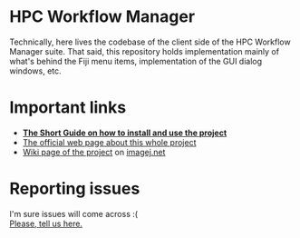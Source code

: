 # HPC Workflow Manager

Technically, here lives the codebase of the client side of the HPC Workflow Manager suite.
That said, this repository holds implementation mainly of what's behind the Fiji menu items,
implementation of the GUI dialog windows, etc.

# Important links

- [__The Short Guide on how to install and use the project__](https://github.com/fiji-hpc/parallel-macro/wiki/Short-Guide)
- [The official web page about this whole project](https://fiji-hpc.github.io/hpc-parallel-tools/)
- [Wiki page of the project](https://imagej.net/HPC_Workflow_Manager) on [imagej.net](https://imagej.net/)

# Reporting issues
I'm sure issues will come across :( <br/>
[Please, tell us here.](https://github.com/fiji-hpc/parallel-macro/issues)
